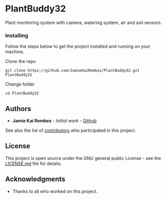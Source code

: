 # PlantBuddy32
Plant monitoring system with camera, watering system, air and soil sensors.

### Installing

Follow the steps below to get the project installed and running on your machine.

Clone the repo

```
git clone https://github.com/JamieKaiRemkes/PlantBuddy32.git PlantBuddy32
```

Change folder
```
cd PlantBuddy32
```

## Authors

* **Jamie Kai Remkes** - *Initial work* - [Github](https://github.com/JamieKaiRemkes)

See also the list of [contributors](https://github.com/JamieKaiRemkes/PlantBuddy32/graphs/contributors) who participated in this project.

## License

This project is open source under the GNU general public License - see the [LICENSE.md](LICENSE.md) file for details.

## Acknowledgments

* Thanks to all who worked on this project.